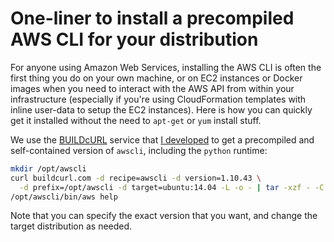 # One-liner to install a precompiled AWS CLI for your distribution

For anyone using Amazon Web Services, installing the AWS CLI is often the first thing you do on your own machine, or on EC2 instances or Docker images when you need to interact with the AWS API from within your infrastructure (especially if you're using CloudFormation templates with inline user-data to setup the EC2 instances). Here is how you can quickly get it installed without the need to `apt-get` or `yum` install stuff.

We use the [BUILDcURL](http://buildcurl.com) service that [I developed](/journal/10-buildcurl-com) to get a precompiled and self-contained version of `awscli`, including the `python` runtime:

``` bash
mkdir /opt/awscli
curl buildcurl.com -d recipe=awscli -d version=1.10.43 \
  -d prefix=/opt/awscli -d target=ubuntu:14.04 -L -o - | tar -xzf - -C /opt/awscli
/opt/awscli/bin/aws help
```

Note that you can specify the exact version that you want, and change the target distribution as needed.
